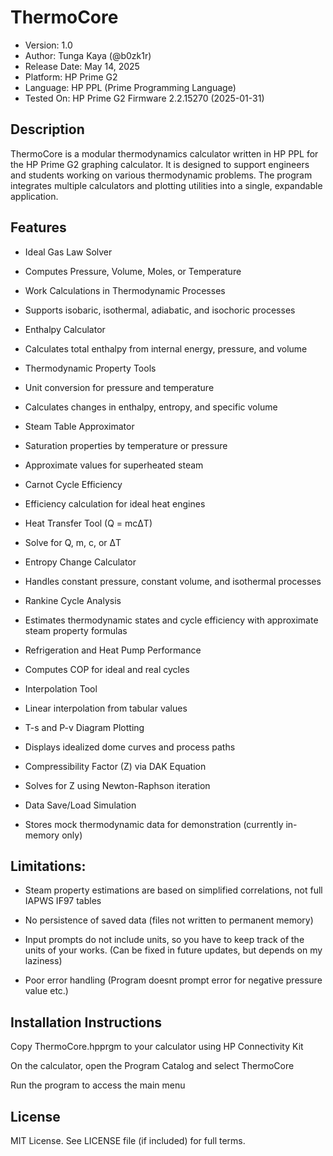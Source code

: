 # ThermoCore

- Version: 1.0
- Author: Tunga Kaya (@b0zk1r)
- Release Date: May 14, 2025
- Platform: HP Prime G2
- Language: HP PPL (Prime Programming Language)
- Tested On: HP Prime G2 Firmware 2.2.15270 (2025-01-31)

## Description

ThermoCore is a modular thermodynamics calculator written in HP PPL for the HP Prime G2 graphing calculator. It is designed to support engineers and students working on various thermodynamic problems. The program integrates multiple calculators and plotting utilities into a single, expandable application.

## Features

- Ideal Gas Law Solver

- Computes Pressure, Volume, Moles, or Temperature

- Work Calculations in Thermodynamic Processes

- Supports isobaric, isothermal, adiabatic, and isochoric processes

- Enthalpy Calculator

- Calculates total enthalpy from internal energy, pressure, and volume

- Thermodynamic Property Tools

- Unit conversion for pressure and temperature

- Calculates changes in enthalpy, entropy, and specific volume

- Steam Table Approximator

- Saturation properties by temperature or pressure

- Approximate values for superheated steam

- Carnot Cycle Efficiency

- Efficiency calculation for ideal heat engines

- Heat Transfer Tool (Q = mcΔT)

- Solve for Q, m, c, or ΔT

- Entropy Change Calculator

- Handles constant pressure, constant volume, and isothermal processes

- Rankine Cycle Analysis

- Estimates thermodynamic states and cycle efficiency with approximate steam property formulas

- Refrigeration and Heat Pump Performance

- Computes COP for ideal and real cycles

- Interpolation Tool

- Linear interpolation from tabular values

- T-s and P-v Diagram Plotting

- Displays idealized dome curves and process paths

- Compressibility Factor (Z) via DAK Equation

- Solves for Z using Newton-Raphson iteration

- Data Save/Load Simulation

- Stores mock thermodynamic data for demonstration (currently in-memory only)

## Limitations:

- Steam property estimations are based on simplified correlations, not full IAPWS IF97 tables

- No persistence of saved data (files not written to permanent memory)

- Input prompts do not include units, so you have to keep track of the units of your works. (Can be fixed in future updates, but depends on my laziness)

- Poor error handling (Program doesnt prompt error for negative pressure value etc.)

## Installation Instructions

Copy ThermoCore.hpprgm to your calculator using HP Connectivity Kit

On the calculator, open the Program Catalog and select ThermoCore

Run the program to access the main menu

## License

MIT License. See LICENSE file (if included) for full terms.
